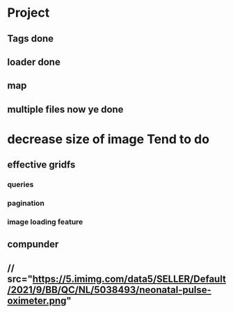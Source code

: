 # Project

## Tags                      done
## loader                    done  
## map
## multiple files now ye      done

# decrease size of image      Tend to do



## effective gridfs

### queries
### pagination
### image loading feature


## compunder
## //   src="https://5.imimg.com/data5/SELLER/Default/2021/9/BB/QC/NL/5038493/neonatal-pulse-oximeter.png"